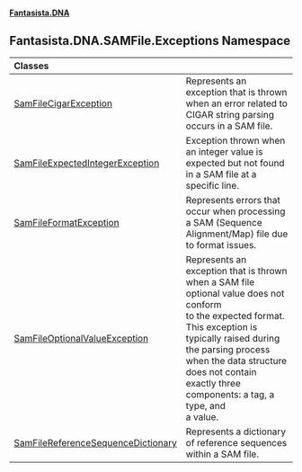#### [Fantasista.DNA](index.md 'index')

## Fantasista.DNA.SAMFile.Exceptions Namespace

| Classes | |
| :--- | :--- |
| [SamFileCigarException](Fantasista.DNA.SAMFile.Exceptions.SamFileCigarException.md 'Fantasista.DNA.SAMFile.Exceptions.SamFileCigarException') | Represents an exception that is thrown when an error related to CIGAR string parsing occurs in a SAM file. |
| [SamFileExpectedIntegerException](Fantasista.DNA.SAMFile.Exceptions.SamFileExpectedIntegerException.md 'Fantasista.DNA.SAMFile.Exceptions.SamFileExpectedIntegerException') | Exception thrown when an integer value is expected but not found in a SAM file at a specific line. |
| [SamFileFormatException](Fantasista.DNA.SAMFile.Exceptions.SamFileFormatException.md 'Fantasista.DNA.SAMFile.Exceptions.SamFileFormatException') | Represents errors that occur when processing a SAM (Sequence Alignment/Map) file due to format issues. |
| [SamFileOptionalValueException](Fantasista.DNA.SAMFile.Exceptions.SamFileOptionalValueException.md 'Fantasista.DNA.SAMFile.Exceptions.SamFileOptionalValueException') | Represents an exception that is thrown when a SAM file optional value does not conform<br/>to the expected format. This exception is typically raised during the parsing process<br/>when the data structure does not contain exactly three components: a tag, a type, and<br/>a value. |
| [SamFileReferenceSequenceDictionary](Fantasista.DNA.SAMFile.Exceptions.SamFileReferenceSequenceDictionary.md 'Fantasista.DNA.SAMFile.Exceptions.SamFileReferenceSequenceDictionary') | Represents a dictionary of reference sequences within a SAM file. |

